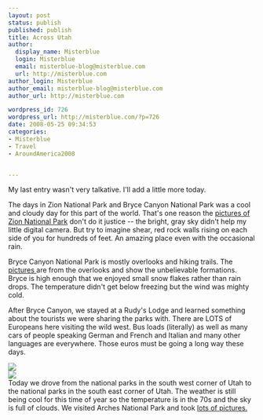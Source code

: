 ```yaml
---
layout: post
status: publish
published: publish
title: Across Utah
author:
  display_name: Misterblue
  login: Misterblue
  email: misterblue-blog@misterblue.com
  url: http://misterblue.com
author_login: Misterblue
author_email: misterblue-blog@misterblue.com
author_url: http://misterblue.com

wordpress_id: 726
wordpress_url: http://misterblue.com/?p=726
date: 2008-05-25 09:34:53
categories:
- Misterblue
- Travel
- AroundAmerica2008


---
```

My last entry wasn't very talkative. I'll add a little more today.
<p>
The days in Zion National Park and Bryce Canyon National Park was a cool and cloudy day for this part of the world. That's one reason the <a href="http://pics.misterblue.com/v/20080500-Trip/20080524-Zion/">pictures of Zion National Park</a> don't do it justice -- the bright, gray sky didn't help my little digital camera.  But try to imagine shear, red rock walls rising on each side of you for hundreds of feet. An amazing place even with the occasional rain.
</p>
<p>
Bryce Canyon National Park is mostly overlooks and hiking trails. The <a href="http://pics.misterblue.com/v/20080500-Trip/20080524-Bryce/">pictures </a>are from the overlooks and show the unbelievable formations. Bryce is high enough that we enjoyed small snow flakes rather than rain drops. The temperature didn't get below freezing but the wind was mighty cold.
</p>
<p>
After Bryce Canyon, we stayed at a Rudy's Lodge and learned something about the tourists we were sharing the parks with. There are LOTS of Europeans here visiting the wild west. Bus loads (literally) as well as many cars of people speaking German and French and Italian and many other languages are everywhere. Those euros must be going a long way these days.
</p>
<p>
<div class="g2image_float_left"><a href="/images/oldimages/3441.jpg"><img src="/images/oldimages/thumb/3441.jpg" class="oldImageThumb"/></a></div><div class="g2image_float_right"><a href="/images/oldimages/3487"><img src="/images/oldimages/thumb/3487" class="oldImageThumb"/></a></div>Today we drove from the national parks in the south west corner of Utah to the national parks in the south east corner of Utah. The weather is still being cool for this time of year so the temperature is in the 70s and the sky is full of clouds. We visited Arches National Park and took <a href="http://pics.misterblue.com/v/20080500-Trip/20080525-Arches/">lots of pictures.</a>
</p>
